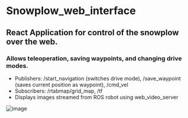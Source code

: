 # Snowplow_web_interface
## React Application for control of the snowplow over the web.
### Allows teleoperation, saving waypoints, and changing drive modes. 
* Publishers: /start_navigation (switches drive mode), /save_waypoint (saves current position as waypoint), /cmd_vel
* Subscribers: /rtabmap/grid_map, /tf
* Displays images streamed from ROS robot using web_video_server

![image](https://user-images.githubusercontent.com/55821619/234474184-85c83d6a-699a-4bc9-a862-811b8a6859d9.png)
